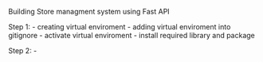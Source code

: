 Building Store managment system using Fast API

Step 1:
    - creating virtual enviroment
    - adding virtual enviroment into gitignore
    - activate virtual enviroment
    - install required library and package
    
Step 2:
    - 
